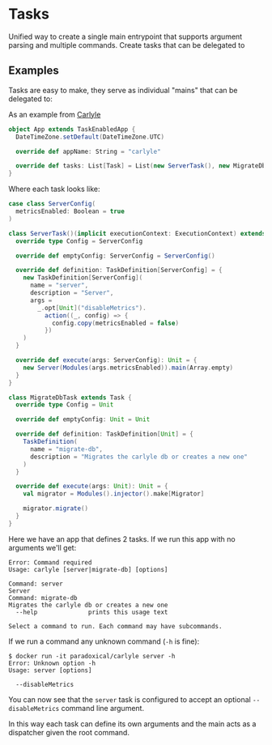Tasks
===
Unified way to create a single main entrypoint that supports
argument parsing and multiple commands.  Create tasks 
that can be delegated to 

## Examples

Tasks are easy to make, they serve as individual "mains" that can be delegated to:

As an example from [Carlyle](https://github.com/paradoxical-io/carlyle)

```scala
object App extends TaskEnabledApp {
  DateTimeZone.setDefault(DateTimeZone.UTC)

  override def appName: String = "carlyle"

  override def tasks: List[Task] = List(new ServerTask(), new MigrateDbTask)
}
```

Where each task looks like:

```scala
case class ServerConfig(
  metricsEnabled: Boolean = true
)

class ServerTask()(implicit executionContext: ExecutionContext) extends Task {
  override type Config = ServerConfig

  override def emptyConfig: ServerConfig = ServerConfig()

  override def definition: TaskDefinition[ServerConfig] = {
    new TaskDefinition[ServerConfig](
      name = "server",
      description = "Server",
      args =
        _.opt[Unit]("disableMetrics").
          action((_, config) => {
            config.copy(metricsEnabled = false)
          })
    )
  }

  override def execute(args: ServerConfig): Unit = {
    new Server(Modules(args.metricsEnabled)).main(Array.empty)
  }
}
```

```scala
class MigrateDbTask extends Task {
  override type Config = Unit

  override def emptyConfig: Unit = Unit

  override def definition: TaskDefinition[Unit] = {
    TaskDefinition(
      name = "migrate-db",
      description = "Migrates the carlyle db or creates a new one"
    )
  }

  override def execute(args: Unit): Unit = {
    val migrator = Modules().injector().make[Migrator]

    migrator.migrate()
  }
}
```

Here we have an app that defines 2 tasks. If we run this app with no arguments we'll get:

```
Error: Command required
Usage: carlyle [server|migrate-db] [options]

Command: server
Server
Command: migrate-db
Migrates the carlyle db or creates a new one
  --help              prints this usage text

Select a command to run. Each command may have subcommands.
```

If we run a command any unknown command (`-h` is fine):

```
$ docker run -it paradoxical/carlyle server -h
Error: Unknown option -h
Usage: server [options]

  --disableMetrics
```

You can now see that the `server` task is configured to accept an optional `--disableMetrics` command line argument.

In this way each task can define its own arguments and the main acts as a dispatcher given the root command.  


